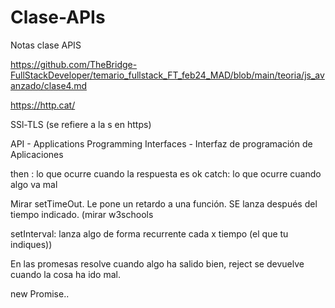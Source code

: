 # Clase-APIs
Notas clase APIS


https://github.com/TheBridge-FullStackDeveloper/temario_fullstack_FT_feb24_MAD/blob/main/teoria/js_avanzado/clase4.md

https://http.cat/

SSl-TLS (se refiere a la s en https)

API - Applications Programming Interfaces - Interfaz de programación de Aplicaciones


then : lo que ocurre cuando la respuesta es ok
catch: lo que ocurre cuando algo va mal

Mirar setTimeOut. Le pone un retardo a una función. SE lanza después del tiempo indicado. (mirar w3schools

setInterval: lanza algo de forma recurrente cada x tiempo (el que tu indiques))

En las promesas resolve cuando algo ha salido bien, reject se devuelve cuando la cosa ha ido mal.

new Promise..